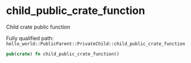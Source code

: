# child_public_crate_function

Child crate public function


Fully qualified path: `hello_world::PublicParent::PrivateChild::child_public_crate_function`

```rust
pub(crate) fn child_public_crate_function()
```

